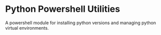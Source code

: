 # Python Powershell Utilities

A powershell module for installing python versions and managing python virtual environments.